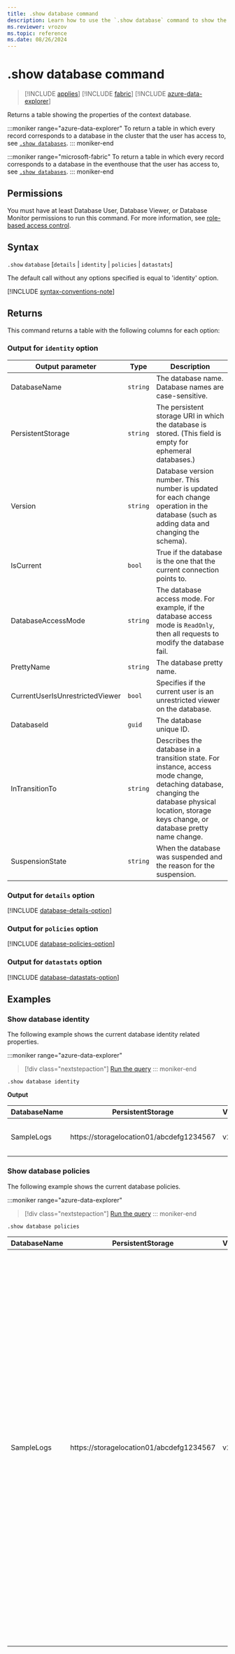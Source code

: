 ```yaml
---
title: .show database command
description: Learn how to use the `.show database` command to show the properties of the specified database.
ms.reviewer: vrozov
ms.topic: reference
ms.date: 08/26/2024
---
```

# .show database command

> [!INCLUDE [applies](../includes/applies-to-version/applies.md)] [!INCLUDE [fabric](../includes/applies-to-version/fabric.md)] [!INCLUDE [azure-data-explorer](../includes/applies-to-version/azure-data-explorer.md)]

Returns a table showing the properties of the context database.

:::moniker range="azure-data-explorer"
To return a table in which every record corresponds to a database in the cluster that the user has access to, see [`.show databases`](show-databases.md).
::: moniker-end

:::moniker range="microsoft-fabric"
To return a table in which every record corresponds to a database in the eventhouse that the user has access to, see [`.show databases`](show-databases.md).
::: moniker-end

## Permissions

You must have at least Database User, Database Viewer, or Database Monitor permissions to run this command. For more information, see [role-based access control](../access-control/role-based-access-control.md).

## Syntax

`.show` `database` [`details` | `identity` | `policies` | `datastats`]

The default call without any options specified is equal to 'identity' option.

[!INCLUDE [syntax-conventions-note](../includes/syntax-conventions-note.md)]

## Returns

This command returns a table with the following columns for each option:

### Output for `identity` option

|Output parameter |Type |Description|
|---|---|---|
|DatabaseName  | `string` | The database name. Database names are case-sensitive.|
|PersistentStorage  | `string` | The persistent storage URI in which the database is stored. (This field is empty for ephemeral databases.)|
|Version  | `string` | Database version number. This number is updated for each change operation in the database (such as adding data and changing the schema). |
|IsCurrent  |`bool` | True if the database is the one that the current connection points to.|
|DatabaseAccessMode  | `string` | The database access mode. For example, if the database access mode is `ReadOnly`, then all requests to modify the database fail. |
|PrettyName | `string` | The database pretty name.|
|CurrentUserIsUnrestrictedViewer |`bool` | Specifies if the current user is an unrestricted viewer on the database.|
|DatabaseId | `guid` | The database unique ID.|
|InTransitionTo| `string` | Describes the database in a transition state. For instance, access mode change, detaching database, changing the database physical location, storage keys change, or database pretty name change.|
|SuspensionState|`string` | When the database was suspended and the reason for the suspension.|

### Output for `details` option

[!INCLUDE [database-details-option](../includes/database-details-option.md)]

### Output for `policies` option

[!INCLUDE [database-policies-option](../includes/database-policies-option.md)]

### Output for `datastats` option

[!INCLUDE [database-datastats-option](../includes/database-datastats-option.md)]

## Examples

### Show database identity

The following example shows the current database identity related properties.

:::moniker range="azure-data-explorer"
> [!div class="nextstepaction"]
> <a href="https://dataexplorer.azure.com/clusters/help/databases/Samples?query=H4sIAAAAAAAAA9MrzsgvV0hJLElMSixOLVbITEnNK8ksqQQA60I4JxgAAAA%3D" target="_blank">Run the query</a>
::: moniker-end

```kusto
.show database identity
```

**Output**

|DatabaseName| PersistentStorage| Version| IsCurrent| DatabaseAccessMode| PrettyName|CurrentUserIsUnrestrictedViewer| DatabaseId| InTransitionTo|
|---------|---------|---------|---------|---------|---------|---------|---------|---------|
|SampleLogs|https://storagelocation01/abcdefg1234567| v252.0| true| ReadWrite|	|false|a1b2c3-1234-d4e5f7-8901234abc||

### Show database policies

The following example shows the current database policies.

:::moniker range="azure-data-explorer"
> [!div class="nextstepaction"]
> <a href="https://dataexplorer.azure.com/clusters/help/databases/SampleLogs?query=H4sIAAAAAAAAA9MrzsgvV0hJLElMSixOVSjIz8lMzkwtBgBc16a1FwAAAA%3D%3D" target="_blank">Run the query</a>
::: moniker-end

```kusto
.show database policies
```

|DatabaseName|PersistentStorage|Version|IsCurrent|DatabaseAccessMode|PrettyName|DatabaseId|AuthorizedPrincipals|RetentionPolicy|MergePolicy|CachingPolicy|ShardingPolicy|StreamingIngestionPolicy|IngestionBatchingPolicy|
|---------|---------|---------|---------|---------|---------|---------|---------|---------|---------|---------|---------|---------|---------|
|SampleLogs|https://storagelocation01/abcdefg1234567| v252.0|true|ReadWrite||a1b2c3-1234-d4e5f7-8901234ab|[{ "Role": "Admin", "PrincipalName": "1234abcd-ef56-789-0123456e" "PrincipalType": "AadUser"}, { "Role": "Admin", "PrincipalName": "fghi1234-5678-9j12-3456", "PrincipalType": "AadUser"}, { "Role": "User", "PrincipalName": "kl1234-1234-56m7-89012", "PrincipalType": "AadApplication"}, { "Role": "User", "PrincipalName": "fghi1234-5678-9j12-3456" "PrincipalType": "AadApplication" }, { "Role": "Ingestor", "PrincipalName": "fghi1234-5678-9j12-3456", "PrincipalType": "AadApplication" }, { "Role": "Viewer", "PrincipalName": "#everyone#", "PrincipalType": "AadUser" }, {"Role": "Viewer", "PrincipalName": "#everyone#", "PrincipalType": "MsaUser" }, { "Role": "Admin" "PrincipalName":"nop1234-1234-56qr-7890", "PrincipalType": "AadUser"}, { "Role": "User", "PrincipalName": "nop1234-1234-56qr-7890", "PrincipalType": "AadUser" }, { "Role": "Viewer", "PrincipalName": "nop1234-1234-56qr-7890","PrincipalType": "AadApplication"}, {"Role": "Ingestor", "PrincipalName": "nop1234-1234-56qr-7890", "PrincipalType": "AadApplication"}] |null| { "RowCountUpperBoundForMerge": 16000000, "OriginalSizeMBUpperBoundForMerge": 30000, "MaxExtentsToMerge": 100, "MaxRangeInHours": 24, "AllowRebuild": true, "AllowMerge": true, "Lookback": { "Kind": 0,"CustomPeriod": null }, "Origin": 2 }|null|{"MaxRowCount": 750000, "MaxExtentSizeInMb": 1024, "MaxOriginalSizeInMb": 2048, "UseShardEngine": true, "ShardEngineMaxRowCount": 1048576, "ShardEngineMaxExtentSizeInMb": 8192, "ShardEngineMaxOriginalSizeInMb": 3072}|null|null|
